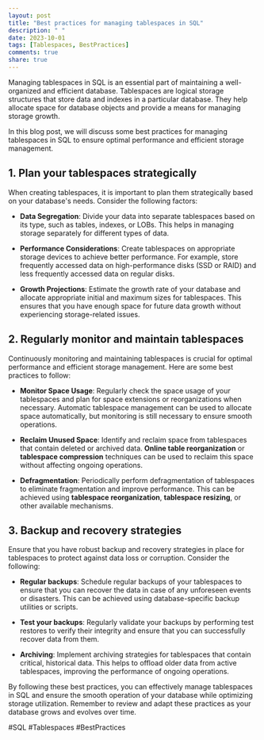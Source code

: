 ```yaml
---
layout: post
title: "Best practices for managing tablespaces in SQL"
description: " "
date: 2023-10-01
tags: [Tablespaces, BestPractices]
comments: true
share: true
---
```


Managing tablespaces in SQL is an essential part of maintaining a well-organized and efficient database. Tablespaces are logical storage structures that store data and indexes in a particular database. They help allocate space for database objects and provide a means for managing storage growth.

In this blog post, we will discuss some best practices for managing tablespaces in SQL to ensure optimal performance and efficient storage management.

## 1. Plan your tablespaces strategically

When creating tablespaces, it is important to plan them strategically based on your database's needs. Consider the following factors:

- **Data Segregation**: Divide your data into separate tablespaces based on its type, such as tables, indexes, or LOBs. This helps in managing storage separately for different types of data.

- **Performance Considerations**: Create tablespaces on appropriate storage devices to achieve better performance. For example, store frequently accessed data on high-performance disks (SSD or RAID) and less frequently accessed data on regular disks.

- **Growth Projections**: Estimate the growth rate of your database and allocate appropriate initial and maximum sizes for tablespaces. This ensures that you have enough space for future data growth without experiencing storage-related issues.

## 2. Regularly monitor and maintain tablespaces

Continuously monitoring and maintaining tablespaces is crucial for optimal performance and efficient storage management. Here are some best practices to follow:

- **Monitor Space Usage**: Regularly check the space usage of your tablespaces and plan for space extensions or reorganizations when necessary. Automatic tablespace management can be used to allocate space automatically, but monitoring is still necessary to ensure smooth operations.

- **Reclaim Unused Space**: Identify and reclaim space from tablespaces that contain deleted or archived data. **Online table reorganization** or **tablespace compression** techniques can be used to reclaim this space without affecting ongoing operations.

- **Defragmentation**: Periodically perform defragmentation of tablespaces to eliminate fragmentation and improve performance. This can be achieved using **tablespace reorganization**, **tablespace resizing**, or other available mechanisms.

## 3. Backup and recovery strategies

Ensure that you have robust backup and recovery strategies in place for tablespaces to protect against data loss or corruption. Consider the following:

- **Regular backups**: Schedule regular backups of your tablespaces to ensure that you can recover the data in case of any unforeseen events or disasters. This can be achieved using database-specific backup utilities or scripts.

- **Test your backups**: Regularly validate your backups by performing test restores to verify their integrity and ensure that you can successfully recover data from them.

- **Archiving**: Implement archiving strategies for tablespaces that contain critical, historical data. This helps to offload older data from active tablespaces, improving the performance of ongoing operations.

By following these best practices, you can effectively manage tablespaces in SQL and ensure the smooth operation of your database while optimizing storage utilization. Remember to review and adapt these practices as your database grows and evolves over time.

#SQL #Tablespaces #BestPractices